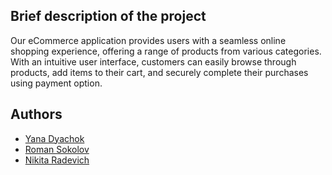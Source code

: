 ## Brief description of the project

Our eCommerce application provides users with a seamless online shopping experience, offering a range of products from various categories. With an intuitive user interface, customers can easily browse through products, add items to their cart, and securely complete their purchases using payment option.

## Authors
- [Yana Dyachok](https://github.com/yana-dyachok)
- [Roman Sokolov](https://github.com/rs0048)
- [Nikita Radevich](https://github.com/lonelybush)

